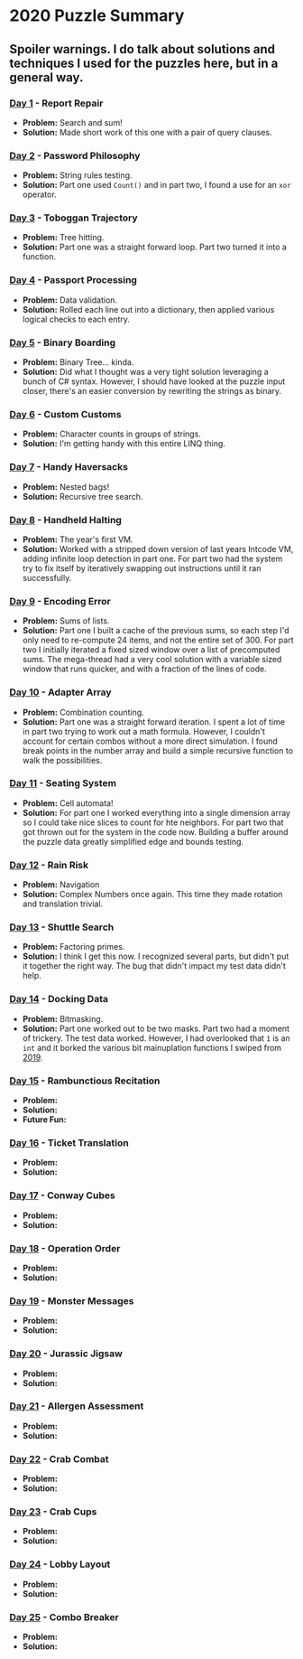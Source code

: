 # 2020 Puzzle Summary 
## Spoiler warnings. I do talk about solutions and techniques I used for the puzzles here, but in a general way.

### [Day 1](Day%2001) - Report Repair
- **Problem:** Search and sum!
- **Solution:** Made short work of this one with a pair of query clauses.

### [Day 2](Day%2002) - Password Philosophy
- **Problem:** String rules testing.
- **Solution:** Part one used `Count()` and in part two, I found a use for an `xor` operator. 

### [Day 3](Day%2003) - Toboggan Trajectory
- **Problem:** Tree hitting.
- **Solution:** Part one was a straight forward loop. Part two turned it into a function.

### [Day 4](Day%2004) - Passport Processing
- **Problem:** Data validation.
- **Solution:** Rolled each line out into a dictionary, then applied various logical checks to each entry.

### [Day 5](Day%2005) - Binary Boarding
- **Problem:** Binary Tree... kinda. 
- **Solution:** Did what I thought was a very tight solution leveraging a bunch of C# syntax. However, I should have looked at the puzzle input closer, there's an easier conversion by rewriting the strings as binary.

### [Day 6](Day%2006) - Custom Customs
- **Problem:** Character counts in groups of strings.
- **Solution:** I'm getting handy with this entire LINQ thing. 

### [Day 7](Day%2007) - Handy Haversacks
- **Problem:** Nested bags! 
- **Solution:** Recursive tree search.

### [Day 8](Day%2008) - Handheld Halting 
- **Problem:** The year's first VM.
- **Solution:** Worked with a stripped down version of last years Intcode VM, adding infinite loop detection in part one. For part two had the system try to fix itself by iteratively swapping out instructions until it ran successfully. 

### [Day 9](Day%2009) - Encoding Error
- **Problem:** Sums of lists.
- **Solution:** Part one I built a cache of the previous sums, so each step I'd only need to re-compute 24 items, and not the entire set of 300. For part two I initially iterated a fixed sized window over a list of precomputed sums. The mega-thread had a very cool solution with a variable sized window that runs quicker, and with a fraction of the lines of code.

### [Day 10](Day%2010) - Adapter Array
- **Problem:** Combination counting.
- **Solution:** Part one was a straight forward iteration. I spent a lot of time in part two trying to work out a math formula. However, I couldn't account for certain combos without a more direct simulation. I found break points in the number array and build a simple recursive function to walk the possibilities.

### [Day 11](Day%2011) - Seating System
- **Problem:** Cell automata!
- **Solution:** For part one I worked everything into a single dimension array so I could take nice slices to count for hte neighbors. For part two that got thrown out for the system in the code now. Building a buffer around the puzzle data greatly simplified edge and bounds testing.

### [Day 12](Day%2012) - Rain Risk
- **Problem:** Navigation
- **Solution:** Complex Numbers once again. This time they made rotation and translation trivial.

### [Day 13](Day%2013) - Shuttle Search 
- **Problem:** Factoring primes.
- **Solution:** I think I get this now. I recognized several parts, but didn't put it together the right way. The bug that didn't impact my test data didn't help.

### [Day 14](Day%2014) - Docking Data
- **Problem:** Bitmasking.
- **Solution:** Part one worked out to be two masks. Part two had a moment of trickery. The test data worked. However, I had overlooked that `1` is an `int` and it borked the various bit mainuplation functions I swiped from [2019](../2019/Day%2024).

### [Day 15](Day%2015) - Rambunctious Recitation
- **Problem:**
- **Solution:**
- **Future Fun:**

### [Day 16](Day%2016) - Ticket Translation
- **Problem:**
- **Solution:**

### [Day 17](Day%2017) - Conway Cubes
- **Problem:**
- **Solution:**

### [Day 18](Day%2018) - Operation Order
- **Problem:**
- **Solution:**
 
### [Day 19](Day%2019) - Monster Messages
- **Problem:**
- **Solution:**

### [Day 20](Day%2020) - Jurassic Jigsaw
- **Problem:**
- **Solution:**

### [Day 21](Day%2021) - Allergen Assessment
- **Problem:**
- **Solution:**

### [Day 22](Day%2022) - Crab Combat
- **Problem:**
- **Solution:**

### [Day 23](Day%2023) - Crab Cups
- **Problem:**
- **Solution:**

### [Day 24](Day%2024) - Lobby Layout
- **Problem:**
- **Solution:**

### [Day 25](Day%2025) - Combo Breaker
- **Problem:**
- **Solution:**